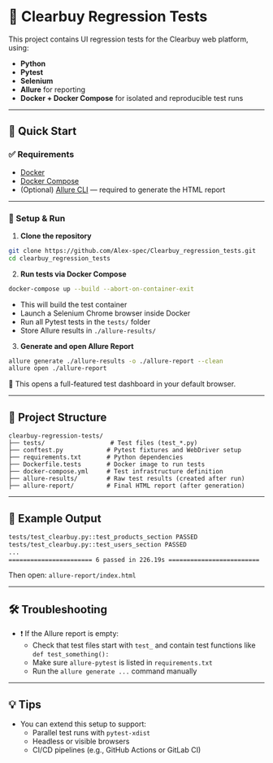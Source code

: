 # 🧪 Clearbuy Regression Tests

This project contains UI regression tests for the Clearbuy web platform, using:

- **Python**
- **Pytest**
- **Selenium**
- **Allure** for reporting
- **Docker + Docker Compose** for isolated and reproducible test runs

---

## 🚀 Quick Start

### ✅ Requirements

- [Docker](https://docs.docker.com/get-docker/)
- [Docker Compose](https://docs.docker.com/compose/install/)
- (Optional) [Allure CLI](https://docs.qameta.io/allure/#_installing_a_commandline) — required to generate the HTML report

---

### 🔧 Setup & Run

1. **Clone the repository**

```bash
git clone https://github.com/Alex-spec/Clearbuy_regression_tests.git
cd clearbuy_regression_tests
```

2. **Run tests via Docker Compose**

```bash
docker-compose up --build --abort-on-container-exit
```

- This will build the test container
- Launch a Selenium Chrome browser inside Docker
- Run all Pytest tests in the `tests/` folder
- Store Allure results in `./allure-results/`

3. **Generate and open Allure Report**

```bash
allure generate ./allure-results -o ./allure-report --clean
allure open ./allure-report
```

📌 This opens a full-featured test dashboard in your default browser.

---

## 📁 Project Structure

```
clearbuy-regression-tests/
├── tests/                  # Test files (test_*.py)
├── conftest.py            # Pytest fixtures and WebDriver setup
├── requirements.txt       # Python dependencies
├── Dockerfile.tests       # Docker image to run tests
├── docker-compose.yml     # Test infrastructure definition
├── allure-results/        # Raw test results (created after run)
├── allure-report/         # Final HTML report (after generation)
```

---

## 🧪 Example Output

```bash
tests/test_clearbuy.py::test_products_section PASSED
tests/test_clearbuy.py::test_users_section PASSED
...
======================= 6 passed in 226.19s =========================
```

Then open: `allure-report/index.html`

---

## 🛠 Troubleshooting

- ❗ If the Allure report is empty:
  - Check that test files start with `test_` and contain test functions like `def test_something():`
  - Make sure `allure-pytest` is listed in `requirements.txt`
  - Run the `allure generate ...` command manually

---

## 💡 Tips

- You can extend this setup to support:
  - Parallel test runs with `pytest-xdist`
  - Headless or visible browsers
  - CI/CD pipelines (e.g., GitHub Actions or GitLab CI)




